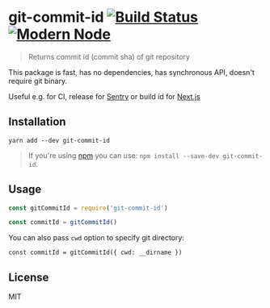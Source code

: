 # git-commit-id [![Build Status](https://travis-ci.org/sheerun/git-commit-id.svg?branch=master)](https://travis-ci.org/sheerun/git-commit-id) [![Modern Node](https://img.shields.io/badge/modern-node-9BB48F.svg)](https://github.com/sheerun/modern-node)

> Returns commit id (commit sha) of git repository

This package is fast, has no dependencies, has synchronous API, doesn't require git binary.

Useful e.g. for CI, release for [Sentry](https://github.com/getsentry/sentry-webpack-plugin) or build id for [Next.js](https://github.com/zeit/next.js#configuring-the-build-id)

## Installation

```
yarn add --dev git-commit-id
```

> If you're using [npm](https://www.npmjs.com/) you can use: `npm install --save-dev git-commit-id`.

## Usage

```js
const gitCommitId = require('git-commit-id')

const commitId = gitCommitId()
```

You can also pass `cwd` option to specify git directory:


```
const commitId = gitCommitId({ cwd: __dirname })
```

## License

MIT
